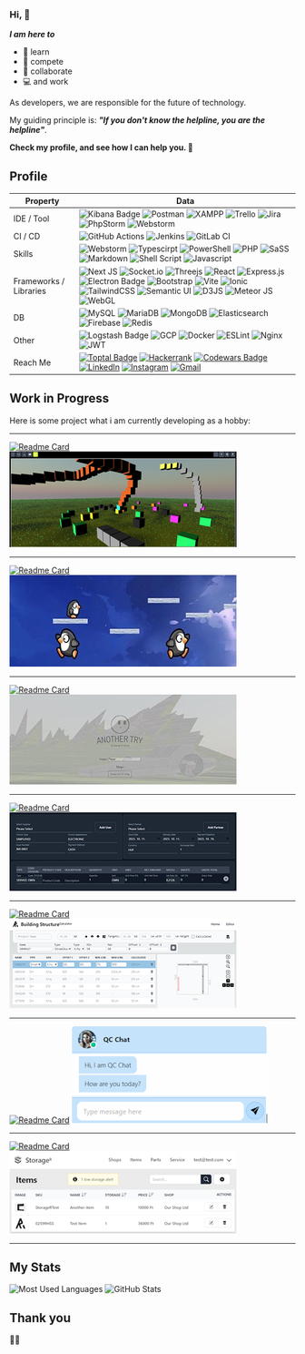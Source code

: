 ### Hi, 🐐

***I am here to***
- 🔭 learn
- 🏃 compete
- 👫 collaborate
- 💻 and work

As developers, we are responsible for the future of technology.

My guiding principle is: ***"If you don't know the helpline, you are the helpline"***.

**Check my profile, and see how I can help you. 📣**

## Profile
Property                 | Data  
-------------------------|------
IDE / Tool               | ![Kibana Badge](https://img.shields.io/badge/-Kibana-E8478B?style=flat&logo=Kibana&logoColor=white) ![Postman](https://img.shields.io/badge/Postman-FF6C37?style=flat&logo=postman&logoColor=white) ![XAMPP](https://img.shields.io/badge/Xampp-F37623?style=flat&logo=xampp&logoColor=white) ![Trello](https://img.shields.io/badge/Trello-%23026AA7.svg?style=flat&logo=Trello&logoColor=white) ![Jira](https://img.shields.io/badge/jira-%230A0FFF.svg?style=flat&logo=jira&logoColor=white) ![PhpStorm](http://img.shields.io/badge/-PHPStorm-181717?style=flat&logo=phpstorm&logoColor=white) ![Webstorm](https://img.shields.io/badge/WebStorm-000000?style=flat&logo=WebStorm&logoColor=white)
CI / CD                  | ![GitHub Actions](https://img.shields.io/badge/github%20actions-%232671E5.svg?style=flat&logo=githubactions&logoColor=white) ![Jenkins](https://img.shields.io/badge/jenkins-%232C5263.svg?style=flat&logo=jenkins&logoColor=white) ![GitLab CI](https://img.shields.io/badge/gitlab%20ci-%23181717.svg?style=flat&logo=gitlab&logoColor=white)
Skills                   | ![Webstorm](https://img.shields.io/badge/Node.js-43853D?style=flat&logo=node.js&logoColor=white) ![Typescirpt](https://img.shields.io/badge/TypeScript-007ACC?style=flat&logo=typescript&logoColor=white) ![PowerShell](https://img.shields.io/badge/PowerShell-%235391FE.svg?style=flat&logo=powershell&logoColor=white) ![PHP](https://img.shields.io/badge/PHP-777BB4?style=flat&logo=php&logoColor=white) ![SaSS](https://img.shields.io/badge/Sass-CC6699?style=flat&logo=sass&logoColor=white) ![Markdown](https://img.shields.io/badge/Markdown-000000?style=flat&logo=markdown&logoColor=white) ![Shell Script](https://img.shields.io/badge/Shell_Script-121011?style=flat&logo=gnu-bash&logoColor=white) ![Javascript](https://img.shields.io/badge/JavaScript-F7DF1E?style=flat&logo=javascript&logoColor=black)
Frameworks / Libraries   | ![Next JS](https://img.shields.io/badge/Next-black?style=flat&logo=next.js&logoColor=white) ![Socket.io](https://img.shields.io/badge/Socket.io-black?style=flat&logo=socket.io&badgeColor=010101) ![Threejs](https://img.shields.io/badge/threejs-black?style=flat&logo=three.js&logoColor=white) ![React](https://img.shields.io/badge/React-20232A?style=flat&logo=react&logoColor=61DAFB) ![Express.js](https://img.shields.io/badge/express.js-%23404d59.svg?style=flat&logo=express&logoColor=%2361DAFB) ![Electron Badge](https://img.shields.io/badge/-Electron-47848F?style=flat&logo=Electron&logoColor=white) ![Bootstrap](https://img.shields.io/badge/Bootstrap-563D7C?style=flat&logo=bootstrap&logoColor=white) ![Vite](https://img.shields.io/badge/vite-%23646CFF.svg?style=flat&logo=vite&logoColor=white) ![Ionic](https://img.shields.io/badge/Ionic-%233880FF.svg?style=flat&logo=Ionic&logoColor=white) ![TailwindCSS](https://img.shields.io/badge/Tailwind_CSS-38B2AC?style=flat&logo=tailwind-css&logoColor=white) ![Semantic UI](https://img.shields.io/badge/Semantic%20UI-%2335BDB2.svg?style=flat&logo=SemanticUIReact&logoColor=white) ![D3JS](https://img.shields.io/badge/d3%20js-F9A03C?style=flat&logo=d3.js&logoColor=white) ![Meteor JS](https://img.shields.io/badge/meteorjs-%23d74c4c.svg?style=flat&logo=meteor&logoColor=white) ![WebGL](https://img.shields.io/badge/WebGL-990000?logo=webgl&logoColor=white&style=flat)
DB                       | ![MySQL](https://img.shields.io/badge/MySQL-00000F?style=flat&logo=mysql&logoColor=white) ![MariaDB](https://img.shields.io/badge/MariaDB-003545?style=flat&logo=mariadb&logoColor=white) ![MongoDB](https://img.shields.io/badge/MongoDB-4EA94B?style=flat&logo=mongodb&logoColor=white) ![Elasticsearch](https://img.shields.io/badge/-Elasticsearch-005571?style=flat&logo=Elasticsearch&logoColor=white) ![Firebase](https://img.shields.io/badge/Firebase-039BE5?style=flat&logo=Firebase&logoColor=white) ![Redis](https://img.shields.io/badge/redis-%23DD0031.svg?style=flat&logo=redis&logoColor=white)
Other                    | ![Logstash Badge](https://img.shields.io/badge/-Logstash-F2BD1A?style=flat&logo=Logstash&logoColor=white) ![GCP](https://img.shields.io/badge/Google_Cloud-4285F4?style=flat&logo=google-cloud&logoColor=white) ![Docker](https://img.shields.io/badge/Docker-%230db7ed.svg?style=flat&logo=docker&logoColor=white) ![ESLint](https://img.shields.io/badge/ESLint-4B3263?style=flat&logo=eslint&logoColor=white) ![Nginx](https://img.shields.io/badge/nginx-%23009639.svg?style=flat&logo=nginx&logoColor=white) ![JWT](https://img.shields.io/badge/JWT-black?style=flat&logo=JSON%20web%20tokens)
Reach Me                 | [![Toptal Badge](https://img.shields.io/badge/Toptal-3863A0?logo=toptal&logoColor=fff&style=flat)](https://www.toptal.com/resume/attila-reterics) [![Hackerrank](https://img.shields.io/badge/-Hackerrank-2EC866?style=flat&logo=HackerRank&logoColor=white)](https://www.hackerrank.com/reterics_attila) [![Codewars Badge](https://img.shields.io/badge/Codewars-B1361E?logo=codewars&logoColor=fff&style=flat)](https://www.codewars.com/users/Reterics) [![LinkedIn](https://img.shields.io/badge/linkedin-%230077B5.svg?style=flat&logo=linkedin&logoColor=white)](https://www.linkedin.com/in/attila-reterics-1a326121b/) [![Instagram](https://img.shields.io/badge/attila.reterics-%23E4405F.svg?style=flat&logo=Instagram&logoColor=white)](https://www.instagram.com/attila.reterics/) [![Gmail](https://img.shields.io/badge/attila@reterics.com-D14836?style=flat&logo=gmail&logoColor=white)](mailto:attila@reterics.com)

## Work in Progress

Here is some project what i am currently developing as a hobby:

---

[![Readme Card](https://github-readme-stats.vercel.app/api/pin/?username=Reterics&repo=at_map_editor&theme=dark)](https://github.com/Reterics/at_map_editor) ![AT Map Editor](./img/at_map_editor.png)

---

[![Readme Card](https://github-readme-stats.vercel.app/api/pin/?username=Reterics&repo=penguin_runner&theme=dark)](https://github.com/Reterics/penguin_runner) ![Penguin Runner](./img/penguin_runner.jpg)

---

[![Readme Card](https://github-readme-stats.vercel.app/api/pin/?username=Reterics&repo=another-try&theme=dark)](https://github.com/Reterics/another-try) ![Another Try](./img/another_try.jpg)

---

[![Readme Card](https://github-readme-stats.vercel.app/api/pin/?username=Reterics&repo=invoice-management&theme=dark)](https://github.com/Reterics/invoice-management/) ![Invoice management](./img/invoice.png)

---

[![Readme Card](https://github-readme-stats.vercel.app/api/pin/?username=Reterics&repo=building_structure_calculator&theme=dark)](https://github.com/Reterics/building_structure_calculator) ![Building Structure](./img/building_structure.png)

---

[![Readme Card](https://github-readme-stats.vercel.app/api/pin/?username=entroped&repo=gpt-cloud-function&theme=dark)](https://github.com/entroped/gpt-cloud-function) ![GPT Assistant](./img/gpt_assistant.png)

---

[![Readme Card](https://github-readme-stats.vercel.app/api/pin/?username=Reterics&repo=storager&theme=dark)](https://github.com/Reterics/storager) ![StorageR](./img/storager.png)

---

## My Stats

![Most Used Languages](https://github-readme-stats.vercel.app/api/top-langs/?username=Reterics&layout=compact&theme=dark) ![GitHub Stats](https://github-readme-stats.vercel.app/api?username=Reterics&show_icons=true&theme=dark&hide=prs)


## Thank you


🐐💩
